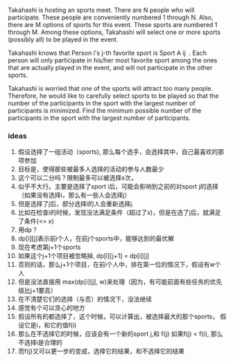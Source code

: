 Takahashi is hosting an sports meet. There are 
N people who will participate. These people are conveniently numbered 
1 through 
N. Also, there are 
M options of sports for this event. These sports are numbered 
1 through 
M. Among these options, Takahashi will select one or more sports (possibly all) to be played in the event.

Takahashi knows that Person 
i's 
j-th favorite sport is Sport 
A 
ij
​
 . Each person will only participate in his/her most favorite sport among the ones that are actually played in the event, and will not participate in the other sports.

Takahashi is worried that one of the sports will attract too many people. Therefore, he would like to carefully select sports to be played so that the number of the participants in the sport with the largest number of participants is minimized. Find the minimum possible number of the participants in the sport with the largest number of participants.



### ideas
1. 假设选择了一组活动（sports), 那么每个选手，会选择其中，自己最喜欢的那项参加
2. 目标是，使得那些被最多人选择的活动的参与人数最少
3. 这个可以二分吗？限制最多可以被选择x次，
4. 似乎不大行。主要是选择了sport i后，可能会影响到之前的对sport j的选择（如果没有选择i，那么有一些人会选择j）
5. 但是选择了j后，部分选择i的人会重新选择j.
6. 比如在检查i的时候，发现没法满足条件（超过了x)，但是在选了j后，就满足了条件(<= x)
7. 用dp？
8. dp[i][j]表示前i个人，在前j个sports中，能够达到的最优解
9. 现在考虑第j+1个sports
10. 如果这个j+1个项目被忽略掉, dp[i][j+1] = dp[i][j] 
11. 否则的话，那么j+1个项目，在前i个人中，排在第一位的情况下，假设有w个人
12. 但是没法直接用 max(dp[i][j], w)来处理（因为，有可能前面有些任务的优先级比j+1要高）
13. 在不清楚它们的选择（与否）的情况下，没法继续
14. 感觉有个可以贪心的地方
15. 假设所有的都选择了，这个时候，可以计算出，被选择最大的那个sports， 假设它是i，和它的值f(i)
16. 那么在不选择它的时候，应该会有一个新的sport j,和 f(j) 如果f(j) < f(i), 那么不选择i是合理的
17. 而f(j)又可以更一步的变成，选择它的结果，和不选择它的结果 